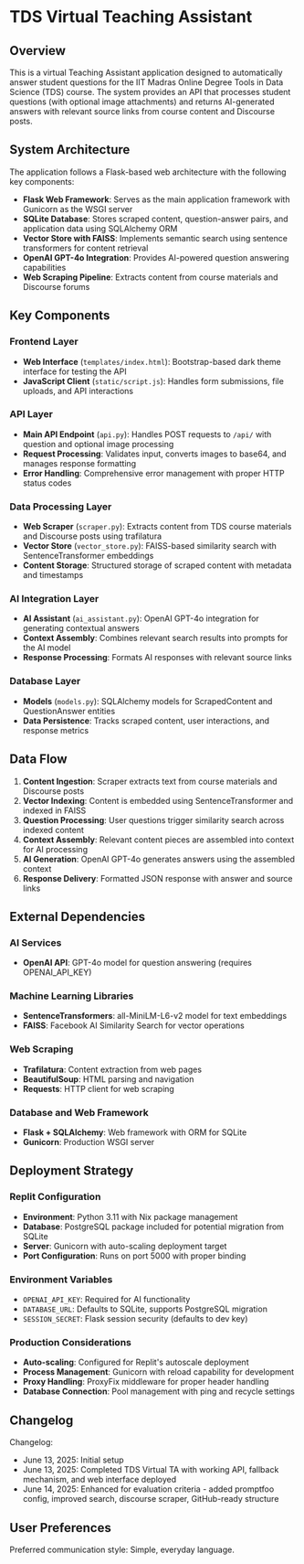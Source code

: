 # TDS Virtual Teaching Assistant

## Overview

This is a virtual Teaching Assistant application designed to automatically answer student questions for the IIT Madras Online Degree Tools in Data Science (TDS) course. The system provides an API that processes student questions (with optional image attachments) and returns AI-generated answers with relevant source links from course content and Discourse posts.

## System Architecture

The application follows a Flask-based web architecture with the following key components:

- **Flask Web Framework**: Serves as the main application framework with Gunicorn as the WSGI server
- **SQLite Database**: Stores scraped content, question-answer pairs, and application data using SQLAlchemy ORM
- **Vector Store with FAISS**: Implements semantic search using sentence transformers for content retrieval
- **OpenAI GPT-4o Integration**: Provides AI-powered question answering capabilities
- **Web Scraping Pipeline**: Extracts content from course materials and Discourse forums

## Key Components

### Frontend Layer
- **Web Interface** (`templates/index.html`): Bootstrap-based dark theme interface for testing the API
- **JavaScript Client** (`static/script.js`): Handles form submissions, file uploads, and API interactions

### API Layer
- **Main API Endpoint** (`api.py`): Handles POST requests to `/api/` with question and optional image processing
- **Request Processing**: Validates input, converts images to base64, and manages response formatting
- **Error Handling**: Comprehensive error management with proper HTTP status codes

### Data Processing Layer
- **Web Scraper** (`scraper.py`): Extracts content from TDS course materials and Discourse posts using trafilatura
- **Vector Store** (`vector_store.py`): FAISS-based similarity search with SentenceTransformer embeddings
- **Content Storage**: Structured storage of scraped content with metadata and timestamps

### AI Integration Layer
- **AI Assistant** (`ai_assistant.py`): OpenAI GPT-4o integration for generating contextual answers
- **Context Assembly**: Combines relevant search results into prompts for the AI model
- **Response Processing**: Formats AI responses with relevant source links

### Database Layer
- **Models** (`models.py`): SQLAlchemy models for ScrapedContent and QuestionAnswer entities
- **Data Persistence**: Tracks scraped content, user interactions, and response metrics

## Data Flow

1. **Content Ingestion**: Scraper extracts text from course materials and Discourse posts
2. **Vector Indexing**: Content is embedded using SentenceTransformer and indexed in FAISS
3. **Question Processing**: User questions trigger similarity search across indexed content
4. **Context Assembly**: Relevant content pieces are assembled into context for AI processing
5. **AI Generation**: OpenAI GPT-4o generates answers using the assembled context
6. **Response Delivery**: Formatted JSON response with answer and source links

## External Dependencies

### AI Services
- **OpenAI API**: GPT-4o model for question answering (requires OPENAI_API_KEY)

### Machine Learning Libraries
- **SentenceTransformers**: all-MiniLM-L6-v2 model for text embeddings
- **FAISS**: Facebook AI Similarity Search for vector operations

### Web Scraping
- **Trafilatura**: Content extraction from web pages
- **BeautifulSoup**: HTML parsing and navigation
- **Requests**: HTTP client for web scraping

### Database and Web Framework
- **Flask + SQLAlchemy**: Web framework with ORM for SQLite
- **Gunicorn**: Production WSGI server

## Deployment Strategy

### Replit Configuration
- **Environment**: Python 3.11 with Nix package management
- **Database**: PostgreSQL package included for potential migration from SQLite
- **Server**: Gunicorn with auto-scaling deployment target
- **Port Configuration**: Runs on port 5000 with proper binding

### Environment Variables
- `OPENAI_API_KEY`: Required for AI functionality
- `DATABASE_URL`: Defaults to SQLite, supports PostgreSQL migration
- `SESSION_SECRET`: Flask session security (defaults to dev key)

### Production Considerations
- **Auto-scaling**: Configured for Replit's autoscale deployment
- **Process Management**: Gunicorn with reload capability for development
- **Proxy Handling**: ProxyFix middleware for proper header handling
- **Database Connection**: Pool management with ping and recycle settings

## Changelog

Changelog:
- June 13, 2025: Initial setup
- June 13, 2025: Completed TDS Virtual TA with working API, fallback mechanism, and web interface deployed
- June 14, 2025: Enhanced for evaluation criteria - added promptfoo config, improved search, discourse scraper, GitHub-ready structure

## User Preferences

Preferred communication style: Simple, everyday language.